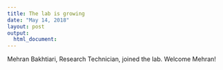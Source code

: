 ```yaml
---
title: The lab is growing
date: "May 14, 2018"
layout: post
output:
  html_document:
---
```


Mehran Bakhtiari, Research Technician, joined the lab. Welcome Mehran!
